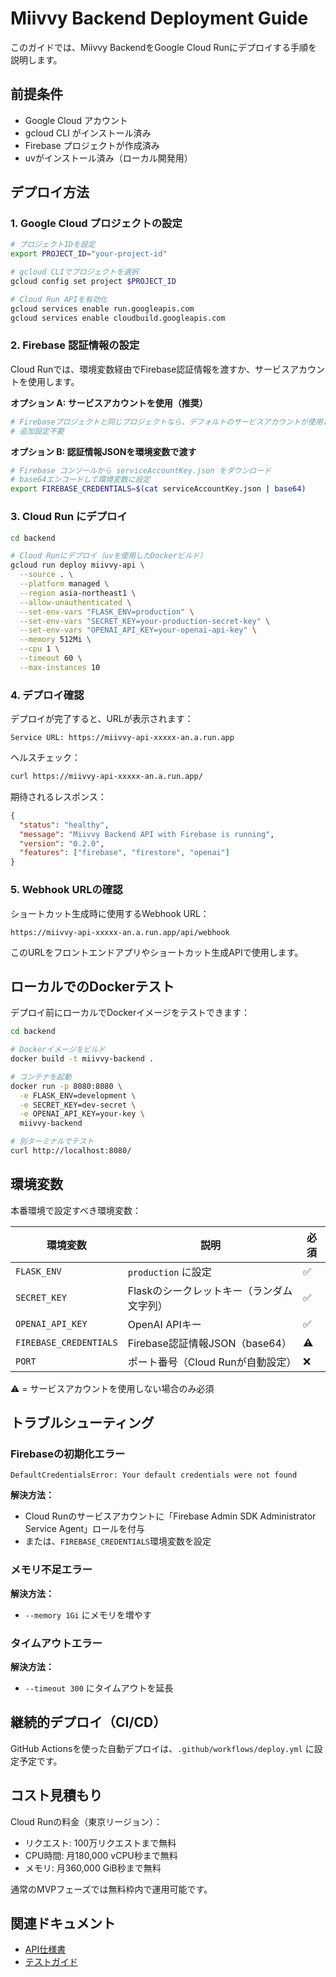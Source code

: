 # Miivvy Backend Deployment Guide

このガイドでは、Miivvy BackendをGoogle Cloud Runにデプロイする手順を説明します。

## 前提条件

- Google Cloud アカウント
- gcloud CLI がインストール済み
- Firebase プロジェクトが作成済み
- uvがインストール済み（ローカル開発用）

## デプロイ方法

### 1. Google Cloud プロジェクトの設定

```bash
# プロジェクトIDを設定
export PROJECT_ID="your-project-id"

# gcloud CLIでプロジェクトを選択
gcloud config set project $PROJECT_ID

# Cloud Run APIを有効化
gcloud services enable run.googleapis.com
gcloud services enable cloudbuild.googleapis.com
```

### 2. Firebase 認証情報の設定

Cloud Runでは、環境変数経由でFirebase認証情報を渡すか、サービスアカウントを使用します。

**オプション A: サービスアカウントを使用（推奨）**

```bash
# Firebaseプロジェクトと同じプロジェクトなら、デフォルトのサービスアカウントが使用されます
# 追加設定不要
```

**オプション B: 認証情報JSONを環境変数で渡す**

```bash
# Firebase コンソールから serviceAccountKey.json をダウンロード
# base64エンコードして環境変数に設定
export FIREBASE_CREDENTIALS=$(cat serviceAccountKey.json | base64)
```

### 3. Cloud Run にデプロイ

```bash
cd backend

# Cloud Runにデプロイ（uvを使用したDockerビルド）
gcloud run deploy miivvy-api \
  --source . \
  --platform managed \
  --region asia-northeast1 \
  --allow-unauthenticated \
  --set-env-vars "FLASK_ENV=production" \
  --set-env-vars "SECRET_KEY=your-production-secret-key" \
  --set-env-vars "OPENAI_API_KEY=your-openai-api-key" \
  --memory 512Mi \
  --cpu 1 \
  --timeout 60 \
  --max-instances 10
```

### 4. デプロイ確認

デプロイが完了すると、URLが表示されます：

```
Service URL: https://miivvy-api-xxxxx-an.a.run.app
```

ヘルスチェック：

```bash
curl https://miivvy-api-xxxxx-an.a.run.app/
```

期待されるレスポンス：

```json
{
  "status": "healthy",
  "message": "Miivvy Backend API with Firebase is running",
  "version": "0.2.0",
  "features": ["firebase", "firestore", "openai"]
}
```

### 5. Webhook URLの確認

ショートカット生成時に使用するWebhook URL：

```
https://miivvy-api-xxxxx-an.a.run.app/api/webhook
```

このURLをフロントエンドアプリやショートカット生成APIで使用します。

## ローカルでのDockerテスト

デプロイ前にローカルでDockerイメージをテストできます：

```bash
cd backend

# Dockerイメージをビルド
docker build -t miivvy-backend .

# コンテナを起動
docker run -p 8080:8080 \
  -e FLASK_ENV=development \
  -e SECRET_KEY=dev-secret \
  -e OPENAI_API_KEY=your-key \
  miivvy-backend

# 別ターミナルでテスト
curl http://localhost:8080/
```

## 環境変数

本番環境で設定すべき環境変数：

| 環境変数 | 説明 | 必須 |
|---------|------|------|
| `FLASK_ENV` | `production` に設定 | ✅ |
| `SECRET_KEY` | Flaskのシークレットキー（ランダム文字列） | ✅ |
| `OPENAI_API_KEY` | OpenAI APIキー | ✅ |
| `FIREBASE_CREDENTIALS` | Firebase認証情報JSON（base64） | ⚠️ |
| `PORT` | ポート番号（Cloud Runが自動設定） | ❌ |

⚠️ = サービスアカウントを使用しない場合のみ必須

## トラブルシューティング

### Firebaseの初期化エラー

```
DefaultCredentialsError: Your default credentials were not found
```

**解決方法：**
- Cloud Runのサービスアカウントに「Firebase Admin SDK Administrator Service Agent」ロールを付与
- または、`FIREBASE_CREDENTIALS`環境変数を設定

### メモリ不足エラー

**解決方法：**
- `--memory 1Gi` にメモリを増やす

### タイムアウトエラー

**解決方法：**
- `--timeout 300` にタイムアウトを延長

## 継続的デプロイ（CI/CD）

GitHub Actionsを使った自動デプロイは、`.github/workflows/deploy.yml` に設定予定です。

## コスト見積もり

Cloud Runの料金（東京リージョン）：
- リクエスト: 100万リクエストまで無料
- CPU時間: 月180,000 vCPU秒まで無料
- メモリ: 月360,000 GiB秒まで無料

通常のMVPフェーズでは無料枠内で運用可能です。

## 関連ドキュメント

- [API仕様書](./API_SHORTCUTS.md)
- [テストガイド](./tests/api/README.md)
